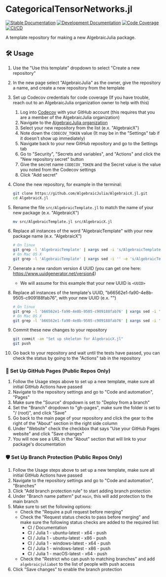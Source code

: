 # CategoricalTensorNetworks.jl

[![Stable Documentation](https://img.shields.io/badge/docs-stable-blue.svg)](https://AlgebraicJulia.github.io/CategoricalTensorNetworks.jl/stable)
[![Development Documentation](https://img.shields.io/badge/docs-dev-blue.svg)](https://AlgebraicJulia.github.io/CategoricalTensorNetworks.jl/dev)
[![Code Coverage](https://codecov.io/gh/AlgebraicJulia/CategoricalTensorNetworks.jl/branch/main/graph/badge.svg)](https://codecov.io/gh/AlgebraicJulia/CategoricalTensorNetworks.jl)
[![CI/CD](https://github.com/AlgebraicJulia/CategoricalTensorNetworks.jl/actions/workflows/julia_ci.yml/badge.svg)](https://github.com/AlgebraicJulia/CategoricalTensorNetworks.jl/actions/workflows/julia_ci.yml)

A template repository for making a new AlgebraicJulia package.

## 🛠️ Usage

1. Use the "Use this template" dropdown to select "Create a new repository"
2. In the new page select "AlgebraicJulia" as the owner, give the repository a name, and create a new repository from the template
3. Set up Codecov credentials for code coverage (If you have trouble, reach out to an AlgebraicJulia organization owner to help with this)

   1. Log into [Codecov](https://codecov.io) with your GitHub account (this requires that you are a member of the AlgebraicJulia organization)
   2. Navigate to the [AlgebraicJulia organization](https://app.codecov.io/gh/AlgebraicJulia)
   3. Select your new repository from the list (e.x. "AlgebraicX")
   4. Note down the `CODECOV_TOKEN` value (It may be in the "Settings" tab if it doesn't show up immediately)
   5. Navigate back to your new GitHub repository and go to the Settings tab
   6. Go to "Security", "Secrets and variables", and "Actions" and click the "New repository secret" button
   7. Give the secret name `CODECOV_TOKEN` and the Secret value is the value you noted from the Codecov settings
   8. Click "Add secret"

4. Clone the new repository, for example in the terminal:
   ```sh
   git clone https://github.com/AlgebraicJulia/AlgebraicX.jl.git
   cd AlgebraicX.jl
   ```
5. Rename the file `src/AlgebraicTemplate.jl` to match the name of your new package (e.x. "AlgebraicX")
   ```sh
   mv src/AlgebraicTemplate.jl src/AlgebraicX.jl
   ```
6. Replace all instances of the word "AlgebraicTemplate" with your new package name (e.x. "AlgebraicX")
   ```sh
   # On linux
   git grep -l 'AlgebraicTemplate' | xargs sed -i 's/AlgebraicTemplate/AlgebraicX/g'
   # On Mac OS X
   git grep -l 'AlgebraicTemplate' | xargs sed -i '' -e 's/AlgebraicTemplate/AlgebraicX/g'
   ```
7. Generate a new random version 4 UUID (you can get one here: https://www.uuidgenerator.net/version4)
   - We will assume for this example that your new UUID is `<UUID>`
8. Replace all instances of the template's UUID, "b66562e1-fa90-4e8b-9505-c909188fab76", with your new UUID (e.x. "<UUID>")
   ```sh
   # On linux
   git grep -l 'b66562e1-fa90-4e8b-9505-c909188fab76' | xargs sed -i 's/b66562e1-fa90-4e8b-9505-c909188fab76/<UUID>/g'
   # On Mac OS X
   git grep -l 'b66562e1-fa90-4e8b-9505-c909188fab76' | xargs sed -i '' -e 's/b66562e1-fa90-4e8b-9505-c909188fab76/<UUID>/g'
   ```
9. Commit these new changes to your repository
   ```sh
   git commit -am "Set up skeleton for AlgebraicX.jl"
   git push
   ```
10. Go back to your repository and wait until the tests have passed, you can check the status by going to the "Actions" tab in the repository

### 📔 Set Up GitHub Pages (Public Repos Only)

1. Follow the Usage steps above to set up a new template, make sure all initial GitHub Actions have passed
2. Navigate to the repository settings and go to "Code and automation", "Pages"
3. Make sure the "Source" dropdown is set to "Deploy from a branch"
4. Set the "Branch" dropdown to "gh-pages", make sure the folder is set to "/ (root)", and click "Save"
5. Go back to the main page of your repository and click the gear to the right of the "About" section in the right side column
6. Under "Website" check the checkbox that says "Use your GitHub Pages website" and click "Save changes"
7. You will now see a URL in the "About" section that will link to your package's documentation

### 🛡️ Set Up Branch Protection (Public Repos Only)

1. Follow the Usage steps above to set up a new template, make sure all initial GitHub Actions have passed
2. Navigate to the repository settings and go to "Code and automation", "Branches"
3. Click "Add branch protection rule" to start adding branch protection
4. Under "Branch name pattern" put `main`, this will add protection to the main branch
5. Make sure to set the following options:
   - Check the "Require a pull request before merging"
   - Check the "Request status checks to pass before merging" and make sure the following status checks are added to the required list:
     - CI / Documentation
     - CI / Julia 1 - ubuntu-latest - x64 - push
     - CI / Julia 1 - ubuntu-latest - x86 - push
     - CI / Julia 1 - windows-latest - x64 - push
     - CI / Julia 1 - windows-latest - x86 - push
     - CI / Julia 1 - macOS-latest - x64 - push
   - Check the "Restrict who can push to matching branches" and add `algebraicjuliabot` to the list of people with push access
6. Click "Save changes" to enable the branch protection
